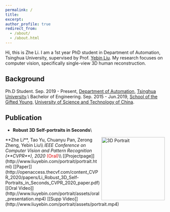 ```yaml
---
permalink: /
title: 
excerpt: 
author_profile: true
redirect_from: 
  - /about/
  - /about.html
---
```


Hi, this is Zhe Li. I am a 1st year PhD student in Department of Automation, Tsinghua University, supervised by Prof. [Yebin Liu](http://www.liuyebin.com/). My research focuses on computer vision, specifically single-view 3D human reconstruction.

## Background

Ph.D Student. Sep. 2019 - Present, [Department of Automation](http://www.au.tsinghua.edu.cn/publish/auen/index.html), [Tsinghua University](https://www.tsinghua.edu.cn/en/index.htm).\\
Bachelor of Engineering. Sep. 2015 - Jun.2019, [School of the Gifted Young](http://en.scgy.ustc.edu.cn/), [University of Science and Technology of China](http://en.ustc.edu.cn/).

## Publication

* **Robust 3D Self-portraits in Seconds**\\
<img align="right" src="https://lizhe00.github.io/images/cvpr2020.jpg" alt="3D Portrait" style="width: 200px"/>
**Zhe Li**, Tao Yu, Chuanyu Pan, Zerong Zheng, Yebin Liu\\
<i>IEEE Conference on Computer Vision and Pattern Recognition (**CVPR**), 2020</i>  <font color="#dd0000">(Oral)</font>\\
[[Projectpage]](http://www.liuyebin.com/portrait/portrait.html)  [[Paper]](http://openaccess.thecvf.com/content_CVPR_2020/papers/Li_Robust_3D_Self-Portraits_in_Seconds_CVPR_2020_paper.pdf)  [[Oral Video]](http://www.liuyebin.com/portrait/assets/oral_presentation.mp4)  [[Supp Video]](http://www.liuyebin.com/portrait/assets/portrait.mp4)

